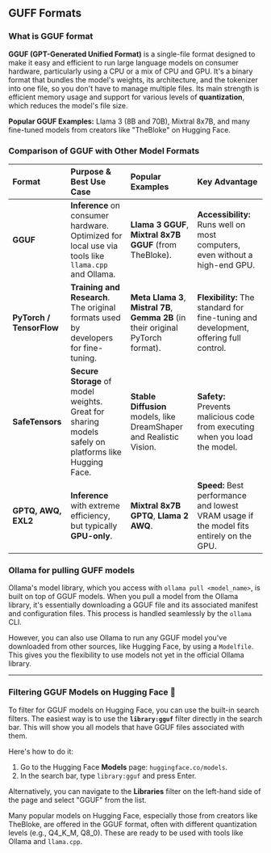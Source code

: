 ## GUFF Formats

### What is GGUF format

**GGUF (GPT-Generated Unified Format)** is a single-file format designed to make it easy and efficient to run large language models on consumer hardware, particularly using a CPU or a mix of CPU and GPU. It's a binary format that bundles the model's weights, its architecture, and the tokenizer into one file, so you don't have to manage multiple files. Its main strength is efficient memory usage and support for various levels of **quantization**, which reduces the model's file size.

**Popular GGUF Examples:** Llama 3 (8B and 70B), Mixtral 8x7B, and many fine-tuned models from creators like "TheBloke" on Hugging Face.

### Comparison of GGUF with Other Model Formats

| Format | Purpose & Best Use Case | Popular Examples | Key Advantage |
| :--- | :--- | :--- | :--- |
| **GGUF** | **Inference** on consumer hardware. Optimized for local use via tools like `llama.cpp` and Ollama. | **Llama 3 GGUF**, **Mixtral 8x7B GGUF** (from TheBloke). | **Accessibility:** Runs well on most computers, even without a high-end GPU. |
| **PyTorch / TensorFlow** | **Training and Research**. The original formats used by developers for fine-tuning. | **Meta Llama 3**, **Mistral 7B**, **Gemma 2B** (in their original PyTorch format). | **Flexibility:** The standard for fine-tuning and development, offering full control. |
| **SafeTensors** | **Secure Storage** of model weights. Great for sharing models safely on platforms like Hugging Face. | **Stable Diffusion** models, like DreamShaper and Realistic Vision. | **Safety:** Prevents malicious code from executing when you load the model. |
| **GPTQ, AWQ, EXL2** | **Inference** with extreme efficiency, but typically **GPU-only**. | **Mixtral 8x7B GPTQ**, **Llama 2 AWQ**. | **Speed:** Best performance and lowest VRAM usage if the model fits entirely on the GPU. |

### Ollama for pulling GUFF models

Ollama's model library, which you access with `ollama pull <model_name>`, is built on top of GGUF models. When you pull a model from the Ollama library, it's essentially downloading a GGUF file and its associated manifest and configuration files. This process is handled seamlessly by the `ollama` CLI. 

However, you can also use Ollama to run any GGUF model you've downloaded from other sources, like Hugging Face, by using a `Modelfile`. This gives you the flexibility to use models not yet in the official Ollama library.

***

### Filtering GGUF Models on Hugging Face 🔎

To filter for GGUF models on Hugging Face, you can use the built-in search filters. The easiest way is to use the **`library:gguf`** filter directly in the search bar. This will show you all models that have GGUF files associated with them.

Here's how to do it:

1.  Go to the Hugging Face **Models** page: `huggingface.co/models`.
2.  In the search bar, type `library:gguf` and press Enter.

Alternatively, you can navigate to the **Libraries** filter on the left-hand side of the page and select "GGUF" from the list.

Many popular models on Hugging Face, especially those from creators like TheBloke, are offered in the GGUF format, often with different quantization levels (e.g., Q4_K_M, Q8_0). These are ready to be used with tools like Ollama and `llama.cpp`.
